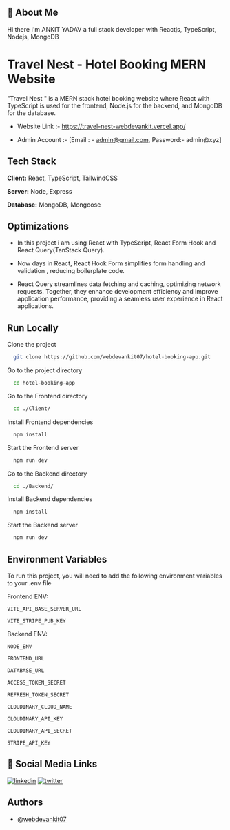 ## 🚀 About Me
Hi there I'm ANKIT YADAV a full stack developer with Reactjs, TypeScript, Nodejs, MongoDB

# Travel Nest - Hotel Booking MERN Website

"Travel Nest " is a MERN stack hotel booking website where React with TypeScript is used for the frontend, Node.js for the backend, and MongoDB for the database.

- Website Link :- https://travel-nest-webdevankit.vercel.app/

- Admin Account :- [Email : - admin@gmail.com, Password:- admin@xyz] 

## Tech Stack
**Client:** React, TypeScript,  TailwindCSS

**Server:** Node, Express

**Database:** MongoDB, Mongoose
## Optimizations


- In this project i am using React with TypeScript, React Form Hook and React Query(TanStack Query). 

- Now days in React, React Hook Form simplifies form handling and validation , reducing boilerplate code. 

 - React Query streamlines data fetching and caching, optimizing network requests. Together, they enhance development efficiency and improve application performance, providing a seamless user experience in React applications.


## Run Locally

Clone the project

```bash
  git clone https://github.com/webdevankit07/hotel-booking-app.git
```

Go to the project directory

```bash
  cd hotel-booking-app
```

Go to the Frontend directory

```bash
  cd ./Client/
```

Install Frontend dependencies

```bash
  npm install
```

Start the Frontend server

```bash
  npm run dev
```

Go to the Backend directory

```bash
  cd ./Backend/
```

Install Backend dependencies

```bash
  npm install
```

Start the Backend server

```bash
  npm run dev
```

## Environment Variables

To run this project, you will need to add the following environment variables to your .env file

Frontend ENV:

`VITE_API_BASE_SERVER_URL`

`VITE_STRIPE_PUB_KEY`

Backend ENV:

`NODE_ENV`

`FRONTEND_URL`

`DATABASE_URL `

`ACCESS_TOKEN_SECRET`

`REFRESH_TOKEN_SECRET`

`CLOUDINARY_CLOUD_NAME` 

`CLOUDINARY_API_KEY` 

`CLOUDINARY_API_SECRET` 

`STRIPE_API_KEY `

## 🔗 Social Media Links
[![linkedin](https://img.shields.io/badge/linkedin-0A66C2?style=for-the-badge&logo=linkedin&logoColor=white)](https://www.linkedin.com/in/webdevankit/)
[![twitter](https://img.shields.io/badge/twitter-1DA1F2?style=for-the-badge&logo=twitter&logoColor=white)](https://twitter.com/webdev_ankit)


## Authors

- [@webdevankit07](https://www.github.com/webdevankit07)

